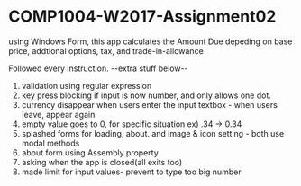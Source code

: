 # COMP1004-W2017-Assignment02
using Windows Form, this app calculates the Amount Due depeding on base price, addtional options, tax, and trade-in-allowance

Followed every instruction.
--extra stuff below--
1. validation using regular expression
2. key press blocking if input is now number, and only allows one dot.
3. currency disappear when users enter the input textbox - when users leave, appear again
4. empty value goes to 0, for specific situation ex) .34 -> 0.34
5. splashed forms for loading, about. and image & icon setting - both use modal methods
6. about form using Assembly property
7. asking when the app is closed(all exits too)
8. made limit for input values- prevent to type too big number  
